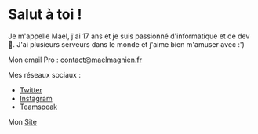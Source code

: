 # Salut à toi !

Je m'appelle Mael, j'ai 17 ans et je suis passionné d'informatique et de dev 🤖.
J'ai plusieurs serveurs dans le monde et j'aime bien m'amuser avec :')

Mon email Pro : [contact@maelmagnien.fr](mailto://contact@maelmagnien.fr)

Mes réseaux sociaux : 

- [Twitter](https://twitter.com/maelmagnien)
- [Instagram](https://instagram.com/mael.magnien)
- [Teamspeak](ts3server://ts.maelmagnien.fr/)

Mon [Site](https://maelmagnien.fr)
